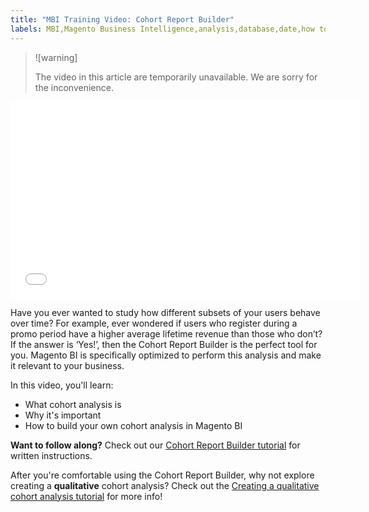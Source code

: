 ```yaml
---
title: "MBI Training Video: Cohort Report Builder"
labels: MBI,Magento Business Intelligence,analysis,database,date,how to,mbi-api-migration,reports
---
```


>![warning]
>
>The video in this article are temporarily unavailable. We are sorry for the inconvenience. 
>

<iframe  src="//fast.wistia.com/embed/iframe/jpzcf6ey3o" width="560" height="315" frameborder="0" allowfullscreen=""></iframe>

Have you ever wanted to study how different subsets of your users behave over time? For example, ever wondered if users who register during a promo period have a higher average lifetime revenue than those who don’t? If the answer is ‘Yes!’, then the Cohort Report Builder is the perfect tool for you. Magento BI is specifically optimized to perform this analysis and make it relevant to your business.

In this video, you'll learn:

* What cohort analysis is
* Why it's important
* How to build your own cohort analysis in Magento BI

 **Want to follow along?** Check out our [Cohort Report Builder tutorial](https://support.magento.com/hc/en-us/articles/360016504632) for written instructions.

After you're comfortable using the Cohort Report Builder, why not explore creating a **qualitative** cohort analysis? Check out the [Creating a qualitative cohort analysis tutorial](https://support.magento.com/hc/en-us/articles/360016731191) for more info!
